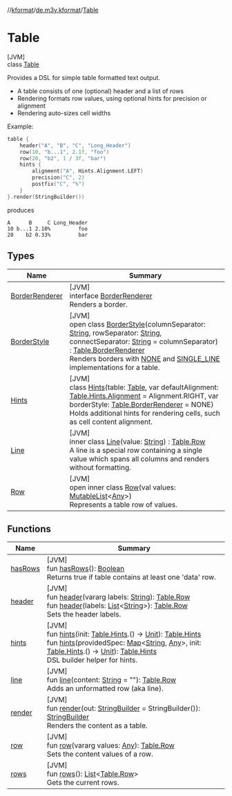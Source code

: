 //[kformat](../../../index.md)/[de.m3y.kformat](../index.md)/[Table](index.md)

# Table

[JVM]\
class [Table](index.md)

Provides a DSL for simple table formatted text output.

- 
   A table consists of one (optional) header and a list of rows
- 
   Rendering formats row values, using optional hints for precision or alignment
- 
   Rendering auto-sizes cell widths

Example:

```kotlin
table {
    header("A", "B", "C", "Long_Header")
    row(10, "b...1", 2.1f, "foo")
    row(20, "b2", 1 / 3f, "bar")
    hints {
        alignment("A", Hints.Alignment.LEFT)
        precision("C", 2)
        postfix("C", "%")
    }
}.render(StringBuilder())

```

produces

```
A      B     C Long_Header
10 b...1 2.10%         foo
20    b2 0.33%         bar

```

## Types

| Name | Summary |
|---|---|
| [BorderRenderer](-border-renderer/index.md) | [JVM]<br>interface [BorderRenderer](-border-renderer/index.md)<br>Renders a border. |
| [BorderStyle](-border-style/index.md) | [JVM]<br>open class [BorderStyle](-border-style/index.md)(columnSeparator: [String](https://kotlinlang.org/api/latest/jvm/stdlib/kotlin/-string/index.html), rowSeparator: [String](https://kotlinlang.org/api/latest/jvm/stdlib/kotlin/-string/index.html), connectSeparator: [String](https://kotlinlang.org/api/latest/jvm/stdlib/kotlin/-string/index.html) = columnSeparator) : [Table.BorderRenderer](-border-renderer/index.md)<br>Renders borders with [NONE](-border-style/-companion/-n-o-n-e.md) and [SINGLE_LINE](-border-style/-companion/-s-i-n-g-l-e_-l-i-n-e.md) implementations for a table. |
| [Hints](-hints/index.md) | [JVM]<br>class [Hints](-hints/index.md)(table: [Table](index.md), var defaultAlignment: [Table.Hints.Alignment](-hints/-alignment/index.md) = Alignment.RIGHT, var borderStyle: [Table.BorderRenderer](-border-renderer/index.md) = NONE)<br>Holds additional hints for rendering cells, such as cell content alignment. |
| [Line](-line/index.md) | [JVM]<br>inner class [Line](-line/index.md)(value: [String](https://kotlinlang.org/api/latest/jvm/stdlib/kotlin/-string/index.html)) : [Table.Row](-row/index.md)<br>A line is a special row containing a single value which spans all columns and renders without formatting. |
| [Row](-row/index.md) | [JVM]<br>open inner class [Row](-row/index.md)(val values: [MutableList](https://kotlinlang.org/api/latest/jvm/stdlib/kotlin.collections/-mutable-list/index.html)&lt;[Any](https://kotlinlang.org/api/latest/jvm/stdlib/kotlin/-any/index.html)&gt;)<br>Represents a table row of values. |

## Functions

| Name | Summary |
|---|---|
| [hasRows](has-rows.md) | [JVM]<br>fun [hasRows](has-rows.md)(): [Boolean](https://kotlinlang.org/api/latest/jvm/stdlib/kotlin/-boolean/index.html)<br>Returns true if table contains at least one 'data' row. |
| [header](header.md) | [JVM]<br>fun [header](header.md)(vararg labels: [String](https://kotlinlang.org/api/latest/jvm/stdlib/kotlin/-string/index.html)): [Table.Row](-row/index.md)<br>fun [header](header.md)(labels: [List](https://kotlinlang.org/api/latest/jvm/stdlib/kotlin.collections/-list/index.html)&lt;[String](https://kotlinlang.org/api/latest/jvm/stdlib/kotlin/-string/index.html)&gt;): [Table.Row](-row/index.md)<br>Sets the header labels. |
| [hints](hints.md) | [JVM]<br>fun [hints](hints.md)(init: [Table.Hints](-hints/index.md).() -&gt; [Unit](https://kotlinlang.org/api/latest/jvm/stdlib/kotlin/-unit/index.html)): [Table.Hints](-hints/index.md)<br>fun [hints](hints.md)(providedSpec: [Map](https://kotlinlang.org/api/latest/jvm/stdlib/kotlin.collections/-map/index.html)&lt;[String](https://kotlinlang.org/api/latest/jvm/stdlib/kotlin/-string/index.html), [Any](https://kotlinlang.org/api/latest/jvm/stdlib/kotlin/-any/index.html)&gt;, init: [Table.Hints](-hints/index.md).() -&gt; [Unit](https://kotlinlang.org/api/latest/jvm/stdlib/kotlin/-unit/index.html)): [Table.Hints](-hints/index.md)<br>DSL builder helper for hints. |
| [line](line.md) | [JVM]<br>fun [line](line.md)(content: [String](https://kotlinlang.org/api/latest/jvm/stdlib/kotlin/-string/index.html) = &quot;&quot;): [Table.Row](-row/index.md)<br>Adds an unformatted row (aka line). |
| [render](render.md) | [JVM]<br>fun [render](render.md)(out: [StringBuilder](https://kotlinlang.org/api/latest/jvm/stdlib/kotlin.text/-string-builder/index.html) = StringBuilder()): [StringBuilder](https://kotlinlang.org/api/latest/jvm/stdlib/kotlin.text/-string-builder/index.html)<br>Renders the content as a table. |
| [row](row.md) | [JVM]<br>fun [row](row.md)(vararg values: [Any](https://kotlinlang.org/api/latest/jvm/stdlib/kotlin/-any/index.html)): [Table.Row](-row/index.md)<br>Sets the content values of a row. |
| [rows](rows.md) | [JVM]<br>fun [rows](rows.md)(): [List](https://kotlinlang.org/api/latest/jvm/stdlib/kotlin.collections/-list/index.html)&lt;[Table.Row](-row/index.md)&gt;<br>Gets the current rows. |
